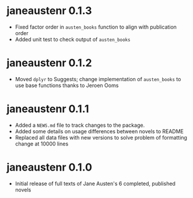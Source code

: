 # janeaustenr 0.1.3

* Fixed factor order in `austen_books` function to align with publication order
* Added unit test to check output of `austen_books`

# janeaustenr 0.1.2

* Moved `dplyr` to Suggests; change implementation of `austen_books` to use base functions thanks to Jeroen Ooms

# janeaustenr 0.1.1

* Added a `NEWS.md` file to track changes to the package.
* Added some details on usage differences between novels to README
* Replaced all data files with new versions to solve problem of formatting change at 10000 lines

# janeaustenr 0.1.0

* Initial release of full texts of Jane Austen's 6 completed, published novels
